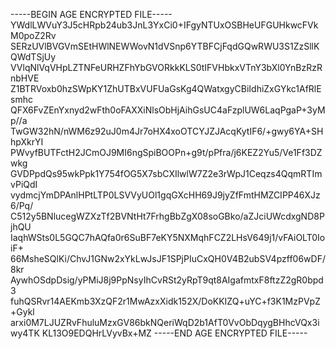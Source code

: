 -----BEGIN AGE ENCRYPTED FILE-----
YWdlLWVuY3J5cHRpb24ub3JnL3YxCi0+IFgyNTUxOSBHeUFGUHkwcFVkM0poZ2Rv
SERzUVlBVGVmSEtHWlNEWWovN1dVSnp6YTBFCjFqdGQwRWU3S1ZzSllKQWdTSjUy
VVlqNlVqVHpLZTNFeURHZFhYbGVORkkKLS0tIFVHbkxVTnY3bXl0YnBzRzRnbHVE
Z1BTRVoxb0hzSWpKY1ZhUTBxVUFUaGsKg4QWatxgyCBiIdhiZxGYkc1AfRlEsmhc
QFX6FvZEnYxnyd2wFth0oFAXXiNlsObHjAihGsUC4aFzplUW6LaqPgaP+3yMp//a
TwGW32hN/nWM6z92uJ0m4Jr7oHX4xoOTCYJZJAcqKytIF6/+gwy6YA+SHhpXkrYI
PWvyfBUTFctH2JCmOJ9MI6ngSpiBOOPn+g9t/pPfra/j6KEZ2Yu5/Ve1Ff3DZwkg
GVDPpdQs95wkPpk1Y754fOG5X7sbCXIlwlW7Z2e3rWpJ1Ceqzs4QqmRTImvPiQdI
vydmcjYmDPAnlHPtLTP0LSVVyUOl1gqGXcHH69J9jyZfFmtHMZCIPP46XJz6/Pq/
C512y5BNlucegWZXzTf2BVNtHt7FrhgBbZgX08soGBko/aZJciUWcdxgND8PjhQU
IaqhWSts0L5GQC7hAQfa0r6SuBF7eKY5NXMqhFCZ2LHsV649j1/vFAiOLT0IoiF+
66MsheSQlKi/ChvJ1GNw2xYkLwJsJF1SPjPIuCxQH0V4B2ubSV4pzff06wDF/8kr
AywhOSdpDsig/yPMiJ8j9PpNsyIhCvRSt2yRpT9qt8AIgafmtxF8ftzZ2gR0bpd3
fuhQSRvr14AEKmb3XzQF2r1MwAzxXidk152X/DoKKIZQ+uYC+f3K1MzPVpZ+Gykl
arxi0M7LJUZRvFhuluMzxGV86bkNQeriWqD2b1AfT0VvObDqygBHhcVQx3iwy4TK
KL13O9EDQHrLVyvBx+MZ
-----END AGE ENCRYPTED FILE-----
